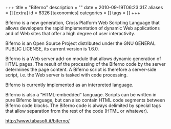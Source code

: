 +++
title = "Biferno"
description = ""
date = 2010-09-19T06:23:31Z
aliases = []
[extra]
id = 8326
[taxonomies]
categories = []
tags = []
+++



Biferno is a new generation, Cross Platform Web Scripting Language that allows developers the rapid implementation of dynamic Web applications and of Web sites that offer a high degree of user interactivity.

Biferno is an Open Source Project distributed under the GNU GENERAL PUBLIC LICENSE, its current version is 1.6.0.

Biferno is a Web server add-on module that allows dynamic generation of HTML pages. The result of the processing of the Biferno code by the server determines the page content. A Biferno script is therefore a server-side script, i.e. the Web server is tasked with code processing.

Biferno is currently implemented as an interpreted language.

Biferno is also a "HTML-embedded" language. Scripts can be written in pure Biferno language, but can also contain HTML code segments between Biferno code blocks.
The Biferno code is always delimited by special tags that allow separation from the rest of the code (HTML or whatever).

http://www.tabasoft.it/biferno/
